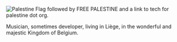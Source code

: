 ![Palestine Flag followed by FREE PALESTINE and a link to tech for palestine dot org.](https://img.shields.io/badge/%F0%9F%87%B5%F0%9F%87%B8_FREE_PALESTINE-techforpalestine.org-000?labelColor=grey&color=D83838&link=https%3A%2F%2Ftechforpalestine.org%2Flearn-more)

Musician, sometimes developer, living in Liège, in the wonderful and majestic Kingdom of Belgium.
